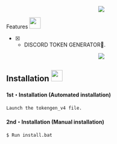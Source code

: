 <p align="center">
  <img src="https://media.discordapp.net/attachments/928943008857088030/1030128443624538182/kl.gif">
</p>
Features <img src="https://cdn3.emoji.gg/emojis/7277_green_flame.gif" width="30px"/>

- [x] -  DISCORD TOKEN GENERATOR🥩.

<p align="center">
  <img src="https://media.discordapp.net/attachments/928943008857088030/1030125180699283487/tokengene.png">
</p>

## Installation <img src="https://cdn3.emoji.gg/emojis/7277_green_flame.gif" width="30px"/>
</h1>

#### 1st・Installation (Automated installation)
```
Launch the tokengen_v4 file.
```

#### 2nd・Installation (Manual installation)
```
$ Run install.bat
```
